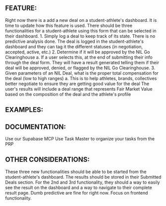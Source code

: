 ## FEATURE:

Right now there is a add a new deal on a student-athlete's dashboard. It is time to update how this feature is used. There should be three functionalities for a student-athlete using this form that can be selected in their dashboard. 
	1. Simply log a deal to keep track of its state. There is no predictive analysis done. The deal is logged in the student-athlete's dashboard and they can tag it the different statuses (in negotiation, accepted, active, etc.)
	2. Determine if it will be approved by the NIL Go Clearinghouse
		a. If a user selects this, at the end of submitting their info through the deal form. They will have a result generated telling them if their deal will be approved, denied, or flagged by the NIL Go Clearinghouse. 
	3. Given parameters of an NIL Deal, what is the proper total compensation for the deal (low to high ranges)
		a. This is to help athletes, brands, collectives better negotiate to ensure they are getting good value for the deal
The user's results will include a deal range that represents Fair Market Value based on the composition of the deal and the athlete's profile


## EXAMPLES:

## DOCUMENTATION:

Use our Supabase MCP 
Use Task Master to organize your tasks from the PRP

## OTHER CONSIDERATIONS:

These three new functionalities should be able to be started from the student-athlete's dashboard. The results should be stored in their Submitted Deals section. For the 2nd and 3rd functionality, they should a way to easily see the result on the dashboard and a way to navigate to their complete result page. Dumb predictive are fine for right now. Focus on frontend functionality.